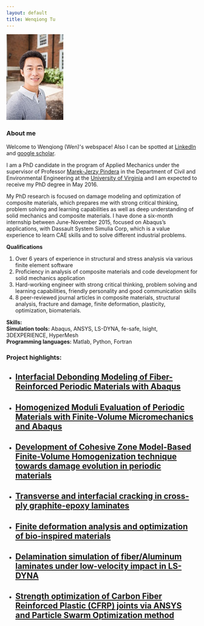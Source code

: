 ```yaml
---
layout: default
title: Wenqiong Tu
---
```

![My personal photo](/assets/personalPhoto.jpg)

### About me

Welcome to Wenqiong (Wen)'s webspace! Also I can be spotted at [LinkedIn](https://www.linkedin.com/in/wenqiong) and [google scholar](https://scholar.google.com/citations?hl=en&user=u28-S4gAAAAJ&view_op=list_works&sortby=pubdate). 

I am a PhD candidate in the program of Applied Mechanics under the supervisor of Professor [Marek-Jerzy Pindera](http://cee.virginia.edu/marekjerzypindera/) in the Department of Civil and Environmental Engineering at the [University of Virginia](http://www.virginia.edu/) and I am expected to receive my PhD degree in May 2016. 

My PhD research is focused on damage modeling and optimization of composite materials, which prepares me with strong critical thinking, problem solving and learning capabilities as well as deep understanding of solid mechanics and composite materials. I have done a six-month internship between June-November 2015, focused on Abaqus’s applications, with Dassault System Simulia Corp, which is a value experience to learn CAE skills and to solve different industrial problems.

**Qualifications** <br>
1) Over 6 years of experience in structural and stress analysis via various finite element software <br> 
2) Proficiency in analysis of composite materials and code development for solid mechanics application <br> 
3) Hard-working engineer with strong critical thinking, problem solving and learning capabilities, friendly personality and good  communication skills <br> 
4) 8 peer-reviewed journal articles in composite materials, structural analysis, fracture and damage, finite deformation, plasticity, optimization, biomaterials. <br> 

**Skills:** <br>
**Simulation tools:** Abaqus, ANSYS, LS-DYNA, fe-safe, Isight, 3DEXPERIENCE, HyperMesh <br> 
**Programming languages:** Matlab, Python, Fortran 

### Project highlights:

* ## [Interfacial Debonding Modeling of Fiber-Reinforced Periodic Materials with Abaqus](interfacial_debonding_abaqus.html)

* ## [Homogenized Moduli Evaluation of Periodic Materials with Finite-Volume Micromechanics and Abaqus](homogenizationAbaqusFVDAM.html)

* ## [Development of Cohesive Zone Model-Based Finite-Volume Homogenization technique towards damage evolution in periodic materials](/sic_ti.html) 

* ## [Transverse and interfacial cracking in cross-ply graphite-epoxy laminates](/laminateDamage.html) 

* ## [Finite deformation analysis and optimization of bio‐inspired materials](/bioTissue.html) 

* ## [Delamination simulation of fiber/Aluminum laminates under low-velocity impact in LS-DYNA](/dynaImpact.html)

* ## [Strength optimization of Carbon Fiber Reinforced Plastic (CFRP) joints via ANSYS and Particle Swarm Optimization method ](/strengthOptimization.html)

<!---
<div>
<iframe width="420" height="315" src="https://www.youtube.com/embed/EgVJ0brxqVM" frameborder="0" allowfullscreen></iframe>
</div>
-->

